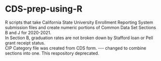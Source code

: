 # CDS-prep-using-R
R scripts that take California State University Enrollment Reporting System submission files and create numeric portions of Common Data Set Sections B and J for 2020-2021.  
In Section B, graduation rates are not broken down by Stafford loan or Pell grant receipt status.  
CIP Category file was created from CDS form.
--- changed to combine sections into one.  This respository deprecated.

